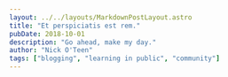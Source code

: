```yaml
---
layout: ../../layouts/MarkdownPostLayout.astro
title: "Et perspiciatis est rem."
pubDate: 2018-10-01
description: "Go ahead, make my day."
author: "Nick O'Teen"
tags: ["blogging", "learning in public", "community"]
---
```




